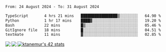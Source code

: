 <!--START_SECTION:waka-->

```txt
From: 24 August 2024 - To: 31 August 2024

TypeScript       4 hrs 21 mins   ████████████████▒░░░░░░░░   64.90 %
Python           1 hr 17 mins    ████▓░░░░░░░░░░░░░░░░░░░░   19.20 %
Bash             22 mins         █▒░░░░░░░░░░░░░░░░░░░░░░░   05.46 %
GitIgnore file   18 mins         █░░░░░░░░░░░░░░░░░░░░░░░░   04.51 %
textmate         11 mins         ▓░░░░░░░░░░░░░░░░░░░░░░░░   02.85 %
```

<!--END_SECTION:waka-->
<a href="https://github.com/anuraghazra/github-readme-stats">
  <img align="left" src="https://github-readme-stats.vercel.app/api?username=Tanesan&count_private=true&show_icons=true" />
<img align="left" src="https://github-readme-stats.vercel.app/api/top-langs/?username=Tanesan" />
</a>

[![ktanemur's 42 stats](https://badge42.vercel.app/api/v2/cl1wslf6s002109l771rng2w8/stats?cursusId=21&coalitionId=62)](https://github.com/JaeSeoKim/badge42)

